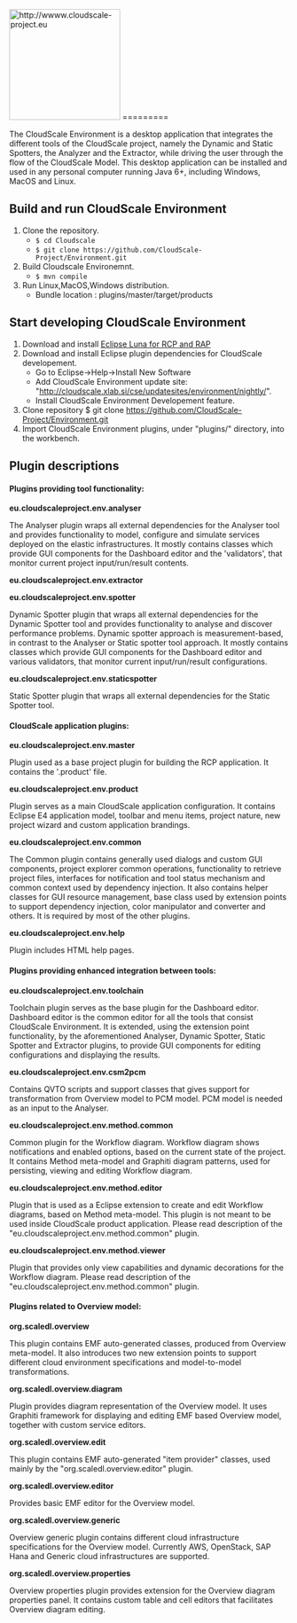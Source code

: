 <img src="http://www.cloudscale-project.eu/static/img/logo-CloudScale.png" alt="http://wwww.cloudscale-project.eu" width=200> 
=========

The CloudScale Environment is a desktop application that integrates the different tools of the CloudScale project, 
namely the Dynamic and Static Spotters, the Analyzer and the Extractor, while driving the user through the flow of the CloudScale Model.
This desktop application can be installed and used in any personal computer running Java 6+, including Windows, MacOS and Linux.

Build and run CloudScale Environment
-----------------------------------------

1. Clone the repository.
	* `$ cd Cloudscale`
	* `$ git clone https://github.com/CloudScale-Project/Environment.git`
2. Build Cloudscale Environemnt.
	* `$ mvn compile`
3. Run Linux,MacOS,Windows distribution.
	* Bundle location : plugins/master/target/products

Start developing CloudScale Environment
-----------------------------------------

1. Download and install [Eclipse Luna for RCP and RAP][1]
2. Download and install Eclipse plugin dependencies for CloudScale developement.
	- Go to Eclipse->Help->Install New Software
	- Add CloudScale Environment update site: "http://cloudscale.xlab.si/cse/updatesites/environment/nightly/".
	- Install CloudScale Environment Developement feature.
3. Clone repository
	$ git clone https://github.com/CloudScale-Project/Environment.git
4. Import CloudScale Environment plugins, under "plugins/" directory, into the workbench.

Plugin descriptions
-----------------------------------------

#### Plugins providing tool functionality:

**eu.cloudscaleproject.env.analyser**

The Analyser plugin wraps all external dependencies for the Analyser tool and provides functionality to model, configure and simulate services deployed on the elastic infrastructures.
It mostly contains classes which provide GUI components for the Dashboard editor and the 'validators', that monitor current project input/run/result contents.

**eu.cloudscaleproject.env.extractor**



**eu.cloudscaleproject.env.spotter**

Dynamic Spotter plugin that wraps all external dependencies for the Dynamic Spotter tool and provides functionality to analyse and discover performance problems. Dynamic spotter approach is measurement-based, in contrast to the Analyser or Static spotter tool approach.
It mostly contains classes which provide GUI components for the Dashboard editor and various validators, that monitor current input/run/result configurations.

**eu.cloudscaleproject.env.staticspotter**

Static Spotter plugin that wraps all external dependencies for the Static Spotter tool.

#### CloudScale application plugins: 

**eu.cloudscaleproject.env.master**

Plugin used as a base project plugin for building the RCP application. It contains the '.product' file.

**eu.cloudscaleproject.env.product**

Plugin serves as a main CloudScale application configuration. It contains Eclipse E4 application model, toolbar and menu items, project nature, new project wizard and custom application brandings.

**eu.cloudscaleproject.env.common**

The Common plugin contains generally used dialogs and custom GUI components, project explorer common operations, functionality to retrieve project files, interfaces for notification and tool status mechanism and common context used by dependency injection. It also contains helper classes for GUI resource management, base class used by extension points to support dependency injection, color manipulator and converter and others. It is required by most of the other plugins. 

**eu.cloudscaleproject.env.help**

Plugin includes HTML help pages.

#### Plugins providing enhanced integration between tools:

**eu.cloudscaleproject.env.toolchain**

Toolchain plugin serves as the base plugin for the Dashboard editor. Dashboard editor is the common editor for all the tools that consist CloudScale Environment. It is extended, using the extension point functionality, by the aforementioned Analyser, Dynamic Spotter, Static Spotter and Extractor plugins, to provide GUI components for editing configurations and displaying the results.

**eu.cloudscaleproject.env.csm2pcm**

Contains QVTO scripts and support classes that gives support for transformation from Overview model to PCM model. PCM model is needed as an input to the Analyser.

**eu.cloudscaleproject.env.method.common**

Common plugin for the Workflow diagram. Workflow diagram shows notifications and enabled options, based on the current state of the project. It contains Method meta-model and Graphiti diagram patterns, used for persisting, viewing and editing Workflow diagram.

**eu.cloudscaleproject.env.method.editor**

Plugin that is used as a Eclipse extension to create and edit Workflow diagrams, based on Method meta-model.
This plugin is not meant to be used inside CloudScale product application.
Please read description of the "eu.cloudscaleproject.env.method.common" plugin.

**eu.cloudscaleproject.env.method.viewer**

Plugin that provides only view capabilities and dynamic decorations for the Workflow diagram.
Please read description of the "eu.cloudscaleproject.env.method.common" plugin.

#### Plugins related to Overview model:

**org.scaledl.overview**

This plugin contains EMF auto-generated classes, produced from Overview meta-model. It also introduces two new extension points to support different cloud environment specifications and model-to-model transformations.

**org.scaledl.overview.diagram**

Plugin provides diagram representation of the Overview model. It uses Graphiti framework for displaying and editing EMF based Overview model, together with custom service editors.

**org.scaledl.overview.edit**

This plugin contains EMF auto-generated "item provider" classes, used mainly by the "org.scaledl.overview.editor" plugin.

**org.scaledl.overview.editor**

Provides basic EMF editor for the Overview model.

**org.scaledl.overview.generic**

Overview generic plugin contains different cloud infrastructure specifications for the Overview model. Currently AWS, OpenStack, SAP Hana and Generic cloud infrastructures are supported.

**org.scaledl.overview.properties**

Overview properties plugin provides extension for the Overview diagram properties panel. It contains custom table and cell editors that facilitates Overview diagram editing.

[1]: https://www.eclipse.org/downloads/packages/eclipse-rcp-and-rap-developers/lunasr1
